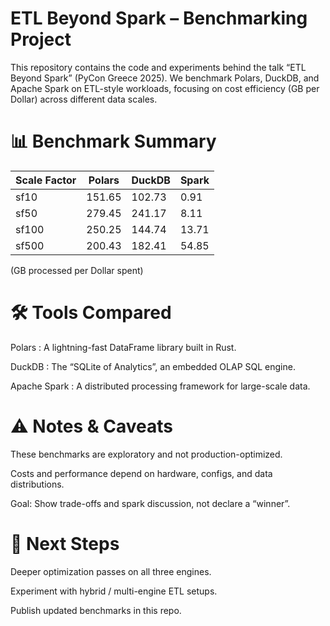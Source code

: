 # ETL Beyond Spark – Benchmarking Project

This repository contains the code and experiments behind the talk “ETL Beyond Spark” (PyCon Greece 2025).
We benchmark Polars, DuckDB, and Apache Spark on ETL-style workloads, focusing on cost efficiency (GB per Dollar) across different data scales.

# 📊 Benchmark Summary

| Scale Factor | Polars | DuckDB | Spark |
| ------------ | ------ | ------ | ----- |
| sf10         | 151.65 | 102.73 | 0.91  |
| sf50         | 279.45 | 241.17 | 8.11  |
| sf100        | 250.25 | 144.74 | 13.71 |
| sf500        | 200.43 | 182.41 | 54.85 |


(GB processed per Dollar spent)

# 🛠️ Tools Compared

Polars
: A lightning-fast DataFrame library built in Rust.

DuckDB
: The “SQLite of Analytics”, an embedded OLAP SQL engine.

Apache Spark
: A distributed processing framework for large-scale data.

# ⚠️ Notes & Caveats

These benchmarks are exploratory and not production-optimized.

Costs and performance depend on hardware, configs, and data distributions.

Goal: Show trade-offs and spark discussion, not declare a “winner”.

# 📌 Next Steps

Deeper optimization passes on all three engines.

Experiment with hybrid / multi-engine ETL setups.

Publish updated benchmarks in this repo.